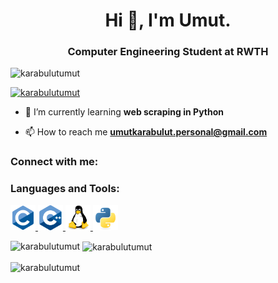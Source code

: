 <h1 align="center">Hi 👋, I'm Umut.</h1>
<h3 align="center">Computer Engineering Student at RWTH</h3>

<p align="left"> <img src="https://komarev.com/ghpvc/?username=karabulutumut&label=Profile%20views&color=0e75b6&style=flat" alt="karabulutumut" /> </p>

<p align="left"> <a href="https://github.com/ryo-ma/github-profile-trophy"><img src="https://github-profile-trophy.vercel.app/?username=karabulutumut" alt="karabulutumut" /></a> </p>

- 🌱 I’m currently learning **web scraping in Python**

- 📫 How to reach me **umutkarabulut.personal@gmail.com**

<h3 align="left">Connect with me:</h3>
<p align="left">
</p>

<h3 align="left">Languages and Tools:</h3>
<p align="left"> <a href="https://www.cprogramming.com/" target="_blank" rel="noreferrer"> <img src="https://raw.githubusercontent.com/devicons/devicon/master/icons/c/c-original.svg" alt="c" width="40" height="40"/> </a> <a href="https://www.w3schools.com/cpp/" target="_blank" rel="noreferrer"> <img src="https://raw.githubusercontent.com/devicons/devicon/master/icons/cplusplus/cplusplus-original.svg" alt="cplusplus" width="40" height="40"/> </a> <a href="https://www.linux.org/" target="_blank" rel="noreferrer"> <img src="https://raw.githubusercontent.com/devicons/devicon/master/icons/linux/linux-original.svg" alt="linux" width="40" height="40"/> </a> <a href="https://www.python.org" target="_blank" rel="noreferrer"> <img src="https://raw.githubusercontent.com/devicons/devicon/master/icons/python/python-original.svg" alt="python" width="40" height="40"/> </a> </p>

<p><img align="left" src="https://github-readme-stats.vercel.app/api/top-langs?username=karabulutumut&show_icons=true&locale=en&layout=compact" alt="karabulutumut" /></p>

<p>&nbsp;<img align="center" src="https://github-readme-stats.vercel.app/api?username=karabulutumut&show_icons=true&locale=en" alt="karabulutumut" /></p>

<p><img align="center" src="https://github-readme-streak-stats.herokuapp.com/?user=karabulutumut&" alt="karabulutumut" /></p>
